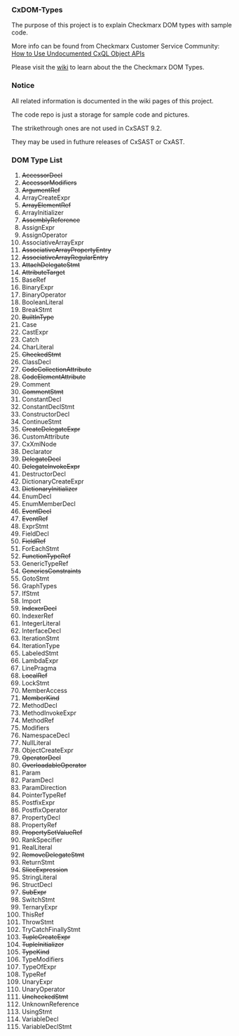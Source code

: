 ### CxDOM-Types
The purpose of this project is to explain Checkmarx DOM types with sample code.

More info can be found from Checkmarx Customer Service Community: [How to Use Undocumented CxQL Object APIs](https://checkmarx.force.com/CheckmarxCustomerServiceCommunity/s/article/How-to-Use-Undocumented-CxQL-Object-APIs)

Please visit the [wiki](https://github.com/checkmarx-ts/CxDOM-Types/wiki) to learn about the the Checkmarx DOM Types.

### Notice
All related information is documented in the wiki pages of this project. 

The code repo is just a storage for sample code and pictures. 

The strikethrough ones are not used in CxSAST 9.2. 

They may be used in futhure releases of CxSAST or CxAST.

### DOM Type List
1. <s>AccessorDecl</s>
2. <s>AccessorModifiers</s>
3. <s>ArgumentRef</s>
4. ArrayCreateExpr
5. <s>ArrayElementRef</s>
6. ArrayInitializer
7. <s>AssemblyReference</s>
8. AssignExpr
9. AssignOperator
10. AssociativeArrayExpr
11. <s>AssociativeArrayPropertyEntry</s>
12. <s>AssociativeArrayRegularEntry</s>
13. <s>AttachDelegateStmt</s>
14. <s>AttributeTarget</s>
15. BaseRef
16. BinaryExpr
17. BinaryOperator
18. BooleanLiteral
19. BreakStmt
20. <s>BuiltInType</s>
21. Case
22. CastExpr
23. Catch
24. CharLiteral
25. <s>CheckedStmt</s>
26. ClassDecl
27. <s>CodeCollectionAttribute</s>
28. <s>CodeElementAttribute</s>
29. Comment
30. <s>CommentStmt</s>
31. ConstantDecl
32. ConstantDeclStmt
33. ConstructorDecl
34. ContinueStmt
35. <s>CreateDelegateExpr</s>
36. CustomAttribute
37. CxXmlNode
38. Declarator
39. <s>DelegateDecl</s>
40. <s>DelegateInvokeExpr</s>
41. DestructorDecl
42. DictionaryCreateExpr
43. <s>DictionaryInitializer</s>
44. EnumDecl
45. EnumMemberDecl
46. <s>EventDecl</s>
47. <s>EventRef</s>
48. ExprStmt
49. FieldDecl
50. <s>FieldRef</s>
51. ForEachStmt
52. <s>FunctionTypeRef</s>
53. GenericTypeRef
54. <s>GenericsConstraints</s>
55. GotoStmt
56. GraphTypes
57. IfStmt
58. Import
59. <s>IndexerDecl</s>
60. IndexerRef
61. IntegerLiteral
62. InterfaceDecl
63. IterationStmt
64. IterationType
65. LabeledStmt
66. LambdaExpr
67. LinePragma
68. <s>LocalRef</s>
69. LockStmt
70. MemberAccess
71. <s>MemberKind</s>
72. MethodDecl
73. MethodInvokeExpr
74. MethodRef
75. Modifiers
76. NamespaceDecl
77. NullLiteral
78. ObjectCreateExpr
79. <s>OperatorDecl</s>
80. <s>OverloadableOperator</s>
81. Param
82. ParamDecl
83. ParamDirection
84. PointerTypeRef
85. PostfixExpr
86. PostfixOperator
87. PropertyDecl
88. PropertyRef
89. <s>PropertySetValueRef</s>
90. RankSpecifier
91. RealLiteral
92. <s>RemoveDelegateStmt</s>
93. ReturnStmt
94. <s>SliceExpression</s>
95. StringLiteral
96. StructDecl
97. <s>SubExpr</s>
98. SwitchStmt
99. TernaryExpr
100. ThisRef
101. ThrowStmt
102. TryCatchFinallyStmt
103. <s>TupleCreateExpr</s>
104. <s>TupleInitializer</s>
105. <s>TypeKind</s>
106. TypeModifiers
107. TypeOfExpr
108. TypeRef
109. UnaryExpr
110. UnaryOperator
111. <s>UncheckedStmt</s>
112. UnknownReference
113. UsingStmt
114. VariableDecl
115. VariableDeclStmt

